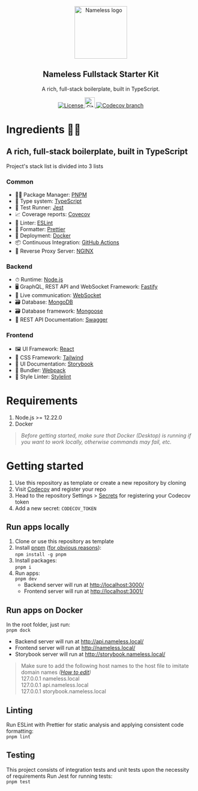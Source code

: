 <div align="center">
  <img
    alt="Nameless logo"
    src="https://i.ibb.co/3rNQyJk/clown-5862845-min.png"
    height="140"
  />
  <h2 align="center">Nameless Fullstack Starter Kit</h2>
  <p align="center">A rich, full-stack boilerplate, built in TypeScript.</p>
  <p align="center">
    <a href="https://github.com/seahindeniz/nameless-fullstack-boilerplate/LICENSE.md">
      <img
        alt="License"
        src="https://img.shields.io/github/license/seahindeniz/nameless-fullstack-boilerplate?color=brightgreen&style=for-the-badge"
      />
    </a>
    <a
      href="https://github.com/seahindeniz/nameless-fullstack-boilerplate/actions"
    >
      <img
        alt="GitHub Actions"
        src="https://img.shields.io/github/workflow/status/seahindeniz/nameless-fullstack-boilerplate/Lint,%20Build%20&%20Test?style=for-the-badge"
        height="27"
      />
    </a>
    <a href="https://codecov.io/gh/seahindeniz/nameless-fullstack-boilerplate">
      <img
        alt="Codecov branch"
        src="https://img.shields.io/codecov/c/github/seahindeniz/nameless-fullstack-boilerplate/master.svg?style=for-the-badge"
      />
    </a>
  </p>
</div>

# Ingredients 👨‍🍳
## A rich, full-stack boilerplate, built in TypeScript
Project's stack list is divided into 3 lists

### Common
- 👨‍💼 Package Manager: [PNPM](https://pnpm.io/)
- 🔏 Type system: [TypeScript](https://www.typescriptlang.org/)
- 🧪 Test Runner: [Jest](https://jestjs.io/)
- 📈 Coverage reports: [Covecov](https://codecov.io/)
- 👕 Linter: [ESLint](https://eslint.org/)
- 💄 Formatter: [Prettier](https://prettier.io/)
- 🚢 Deployment: [Docker]()
- 📦 Continuous Integration: [GitHub Actions](https://github.com/features/actions/)
- 🔱 Reverse Proxy Server: [NGINX](https://www.nginx.com/)

### Backend
- ⏱ Runtime: [Node.js](https://nodejs.org/en/)
- 🖥 GraphQL, REST API and WebSocket Framework: [Fastify](https://www.fastify.io/)
- 🔀 Live communication: [WebSocket](https://github.com/websockets/ws)
- 🗃️ Database: [MongoDB](https://www.mongodb.com/)
- 🗃️ Database framework: [Mongoose](https://mongoosejs.com/) 
- 📝 REST API Documentation: [Swagger](https://swagger.io/tools/swagger-ui/)

### Frontend
- 🖼 UI Framework: [React](https://reactjs.org/)
- 🎨 CSS Framework: [Tailwind](https://tailwindcss.com/)
- 📝 UI Documentation: [Storybook](https://storybook.js.org/)
- 🔨 Bundler: [Webpack](https://webpack.js.org/)
- 👕 Style Linter: [Stylelint](https://stylelint.io/)

# Requirements
1. Node.js >= 12.22.0
2. Docker

> _Before getting started, make sure that Docker (Desktop) is running if you
  want to work locally, otherwise commands may fail, etc._

# Getting started
1. Use this repository as template or create a new repository by cloning
2. Visit [Codecov](https://docs.codecov.com/docs/quick-start#getting-started)
   and register your repo
3. Head to the repository Settings > [Secrets](./settings/secrets/actions) for
   registering your Codecov token
4. Add a new secret: `CODECOV_TOKEN`

## Run apps locally
1. Clone or use this repository as template
2. Install [pnpm](https://pnpm.io/installation)
   ([for obvious reasons](https://pnpm.io/motivation)):  
`npm install -g pnpm`
3. Install packages:  
`pnpm i`
4. Run apps:  
`pnpm dev`
   - Backend server will run at <http://localhost:3000/>
   - Frontend server will run at <http://localhost:3001/>

## Run apps on Docker
In the root folder, just run:  
`pnpm dock`
   - Backend server will run at <http://api.nameless.local/>
   - Frontend server will run at <http://nameless.local/>
   - Storybook server will run at <http://storybook.nameless.local/>

> Make sure to add the following host names to the host file to imitate domain
  names
  _([How to edit](https://phoenixnap.com/kb/how-to-edit-hosts-file-in-windows-mac-or-linux))_  
> 127.0.0.1		nameless.local  
> 127.0.0.1		api.nameless.local  
> 127.0.0.1		storybook.nameless.local

## Linting
Run ESLint with Prettier for static analysis and applying consistent code
formatting:   
`pnpm lint`

## Testing
This project consists of integration tests and unit tests upon the necessity of
requirements
Run Jest for running tests:   
`pnpm test`
